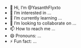 - 👋 Hi, I’m @YasanthFlyxto
- 👀 I’m interested in ...
- 🌱 I’m currently learning ...
- 💞️ I’m looking to collaborate on ...
- 📫 How to reach me ...
- 😄 Pronouns: ...
- ⚡ Fun fact: ...

<!---
YasanthFlyxto/YasanthFlyxto is a ✨ special ✨ repository because its `README.md` (this file) appears on your GitHub profile.
You can click the Preview link to take a look at your changes.
--->
